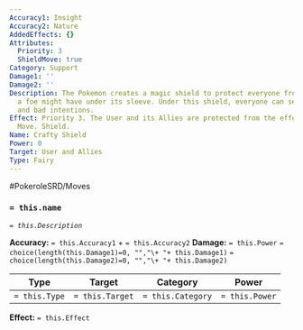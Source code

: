 ```yaml
---
Accuracy1: Insight
Accuracy2: Nature
AddedEffects: {}
Attributes:
  Priority: 3
  ShieldMove: true
Category: Support
Damage1: ''
Damage2: ''
Description: The Pokemon creates a magic shield to protect everyone from the bad tricks
  a foe might have under its sleeve. Under this shield, everyone can see dishonesty
  and bad intentions.
Effect: Priority 3. The User and its Allies are protected from the effects of a Support
  Move. Shield.
Name: Crafty Shield
Power: 0
Target: User and Allies
Type: Fairy
---
```


#PokeroleSRD/Moves

### `= this.name`
*`= this.Description`*

**Accuracy:** `= this.Accuracy1` + `= this.Accuracy2`
**Damage:** `= this.Power` `= choice(length(this.Damage1)=0, "","\+ "+ this.Damage1)` `= choice(length(this.Damage2)=0, "","\+ "+ this.Damage2)`

| Type          | Target          | Category          | Power          |
| ------------- | --------------- | ----------------  | -------------- |
| `= this.Type` | `= this.Target` | `= this.Category` | `= this.Power` | 

**Effect:** `= this.Effect`